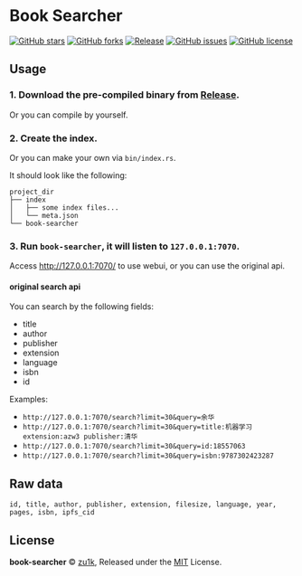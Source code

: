 # Book Searcher

[![GitHub stars](https://img.shields.io/github/stars/zu1k/book-searcher)](https://github.com/zu1k/book-searcher/stargazers)
[![GitHub forks](https://img.shields.io/github/forks/zu1k/book-searcher)](https://github.com/zu1k/book-searcher/network)
[![Release](https://img.shields.io/github/release/zu1k/book-searcher)](https://github.com/zu1k/book-searcher/releases)
[![GitHub issues](https://img.shields.io/github/issues/zu1k/book-searcher)](https://github.com/zu1k/book-searcher/issues)
[![GitHub license](https://img.shields.io/github/license/zu1k/book-searcher)](https://github.com/zu1k/book-searcher/blob/master/LICENSE)

## Usage

### 1. Download the pre-compiled binary from [Release](https://github.com/zu1k/book-searcher/releases).

Or you can compile by yourself.

### 2. Create the index.

Or you can make your own via `bin/index.rs`.

It should look like the following:

```
project_dir
├── index
│   ├── some index files...
│   └── meta.json
└── book-searcher
```

### 3. Run `book-searcher`, it will listen to `127.0.0.1:7070`.

Access http://127.0.0.1:7070/ to use webui, or you can use the original api.

#### original search api

You can search by the following fields:

- title
- author
- publisher
- extension
- language
- isbn
- id

Examples:

- `http://127.0.0.1:7070/search?limit=30&query=余华`
- `http://127.0.0.1:7070/search?limit=30&query=title:机器学习 extension:azw3 publisher:清华`
- `http://127.0.0.1:7070/search?limit=30&query=id:18557063`
- `http://127.0.0.1:7070/search?limit=30&query=isbn:9787302423287`

## Raw data

```
id, title, author, publisher, extension, filesize, language, year, pages, isbn, ipfs_cid
```

## License

**book-searcher** © [zu1k](https://github.com/zu1k), Released under the [MIT](./LICENSE) License.<br>

